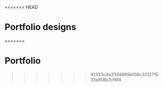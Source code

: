 <<<<<<< HEAD
# Portfolio designs
=======
# Portfolio
>>>>>>> 81333c4e3394869ef08c331271531a958b7cf6f4
